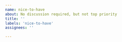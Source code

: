 ```yaml
---
name: nice-to-have
about: No discussion required, but not top priority
title: ''
labels: 'nice-to-have'
assignees: ''

---
```

